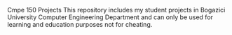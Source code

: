 Cmpe 150 Projects
This repository includes my student projects in Bogazici University Computer Engineering Department and can only be used for learning and education purposes not for cheating.
